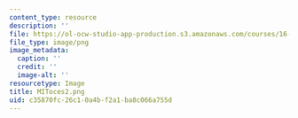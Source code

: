 ```yaml
---
content_type: resource
description: ''
file: https://ol-ocw-studio-app-production.s3.amazonaws.com/courses/16-90-computational-methods-in-aerospace-engineering-spring-2014/c35870fc26c10a4bf2a1ba8c066a755d_MIToces2.png
file_type: image/png
image_metadata:
  caption: ''
  credit: ''
  image-alt: ''
resourcetype: Image
title: MIToces2.png
uid: c35870fc-26c1-0a4b-f2a1-ba8c066a755d
---
```

